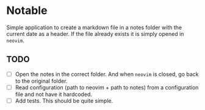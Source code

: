 # Notable

Simple application to create a markdown file in a notes folder with the current
date as a header. If the file already exists it is simply opened in `neovim`.

## TODO

* [ ] Open the notes in the correct folder. And when `neovim` is closed, go
  back to the original folder.
* [ ] Read configuration (path to neovim + path to notes) from a configuration
  file and not have it hardcoded.
* [ ] Add tests. This should be quite simple.
